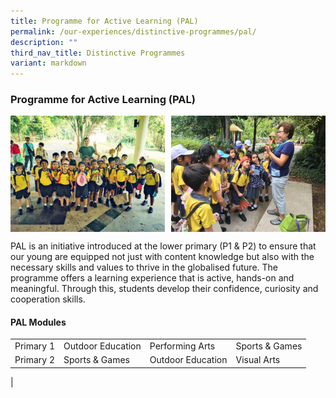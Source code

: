 ```yaml
---
title: Programme for Active Learning (PAL)
permalink: /our-experiences/distinctive-programmes/pal/
description: ""
third_nav_title: Distinctive Programmes
variant: markdown
---
```

### **Programme for Active Learning (PAL)**

<img src="/images/OurExperiences/Distinctive%20Programmes/PAL/pala1.jpg" style="width:49%" align="left">
<img src="/images/OurExperiences/Distinctive%20Programmes/PAL/pala2.jpg" style="width:49%" align="right">

<br clear="left">

PAL is an initiative introduced at the lower primary (P1 &amp; P2) to ensure that our young are equipped not just with content knowledge but also with the necessary skills and values to thrive in the globalised future. The programme offers a learning experience that is active, hands-on and meaningful. Through this, students develop their confidence, curiosity and cooperation skills.

#### **PAL Modules**

|  |  |  |  |
|---|---|---|---|
| Primary 1 | Outdoor Education | Performing Arts | Sports &amp; Games |
| Primary 2 |  Sports &amp; Games | Outdoor Education |Visual Arts |
|